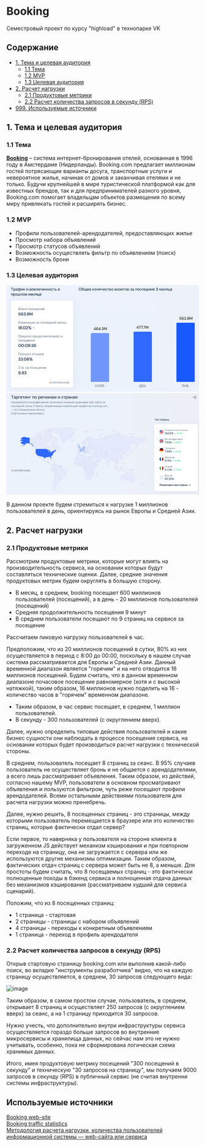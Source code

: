 # Booking 
Семестровый проект по курсу "highload" в технопарке VK

## Содержание
- [1. Тема и целевая аудитория](#1)
  - [1.1 Тема](#2)
  - [1.2 MVP](#3)
  - [1.3 Целевая аудитория](#4)
- [2. Расчет нагрузки](#5)
  - [2.1 Продуктовые метрики](#6)
  - [2.2 Расчет количества запросов в секунду (RPS)](#7)
- [999. Используемые источники](#999)


## <a id="1"></a> 1. Тема и целевая аудитория
### <a id="2"></a> 1.1 Тема
**[Booking](https://booking.com/)** &ndash; система интернет-бронирования отелей, основанная в 1996 году в Амстердаме (Нидерланды). Booking.com предлагает миллионам гостей потрясающие варианты досуга, транспортные услуги и невероятное жилье, начиная от домов и заканчивая отелями и не только. Будучи крупнейшей в мире туристической платформой как для известных брендов, так и для предпринимателей разного уровня, Booking.com помогает владельцам объектов размещения по всему миру привлекать гостей и расширять бизнес.

### <a id="3"></a> 1.2 MVP
- Профили пользователей-арендодателей, предоставляющих жилье
- Просмотр набора объявлений
- Просмотр статусов объявлений
- Возможность осуществлять фильтр по объявлениям (поиск)
- Возможность брони

### <a id="4"></a> 1.3 Целевая аудитория
![Image alt](https://github.com/VarenytsiaMykhailo/tp-highload-project-design/blob/main/images/users_count.jpg)
![Image alt](https://github.com/VarenytsiaMykhailo/tp-highload-project-design/blob/main/images/users_country_stat.jpg)

В данном проекте будем стремиться к нагрузке 1 миллионов пользователей в день, ориентируясь на рынок Европы и Средней Азии.

## <a id="5"></a> 2. Расчет нагрузки
### <a id="6"></a> 2.1 Продуктовые метрики
Рассмотрим продуктовые метрики, которые могут влиять на производительность сервиса, на основании которых будут составляться технические оценки. 
Далее, средние значения продуктовых метрик будем округлять в большую сторону.

- В месяц, в среднем, booking посещает 600 миллионов пользователей (посещений), а в день - 20 миллионов пользователей (посещений)
- Средняя продолжительность посещения 9 минут
- В среднем пользователи посещают по 9 страниц на сервисе за посещение

Рассчитаем пиковую нагрузку пользователей в час. 

Предположим, что из 20 миллионов посещений в сутки, 80% из них осуществляется в период с 8:00 до 00:00, поскольку в нашем случае система рассматривается для Европы и Средней Азии. Данный временной диапазон является "горячим" и на него отводится 16 миллионов посещений. Будем считать, что в данном временном диапазоне почасовое посещение равномерное (хотя и с высокой натяжкой), таким образом, 16 миллионов нужно поделить на 16 - количество часов в "горячем" временном диапазоне. 
- Таким образом, в час сервис посещает, в среднем, 1 миллион пользователей. 
- В секунду - 300 пользователей (с округлением вверх).

Далее, нужно определить типовые действия пользователей и какие бизнес сущности они наблюдать в процессе посещения сервиса, на основании которых будет производиться расчет нагрузки с технической стороны.


В среднем, пользователь посещает 8 страниц за сеанс. В 95% случаев пользователь не осуществляет бронь и не общается с арендодателями, а всего лишь рассматривает объявления. Таким образом, из действий, согласно нашему MVP, пользователи в основном просматривают объявления и пользуются фильтром, чуть реже посещают профили арендодателей. Всеми остальными действиями пользователя для расчета нагрузки можно пренебречь.

Далее, нужно решить, 8 посещенных страниц - это страницы, между которыми пользователь перемещается в браузере или это количество страниц, которые фактически отдал сервер? 

Если первое, то наверняка у пользователя на стороне клиента в загруженном JS действует механизм кэширования и при повторном переходе на страницу, она не загружается с сервера или же используются другие механизмы оптимизации. Таким образом, фактических отдач страниц с сервера может быть не 8, а меньше. Для простоты будем считать, что 8 посещаемых страниц - это фактически полноценные походы в бэкенд сервиса и полноценная отдача данных без механизмов кэширования (рассматриваем худший для сервиса сценарий).

Положим, что из 8 посещенных страниц:
- 1 страница - стартовая
- 2 страницы - страницы с набором объявлений
- 4 страницы - переходы к конкретным объявлениям
- 1 страница - переход в профиль арендодателя

### <a id="7"></a> 2.2 Расчет количества запросов в секунду (RPS)

Открыв стартовую страницу booking.com или выполнив какой-либо поиск, во вкладке "инструменты разработчика" видно, что на каждую страницу осуществляется, в среднем, 30 запросов следующего вида:


![image](https://user-images.githubusercontent.com/52725148/225346505-f03334f5-8fdc-4708-aa64-4a40110a7474.png)

Таким образом, в самом простом случае, пользователь, в среднем, открывает 8 страниц и осуществляет 250 запросов (с округлением вверх) за сеанс, а на 1 страницу приходится 30 запросов.

Нужно учесть, что дополнительно внутри инфраструктуры сервиса осуществляется гораздо больше запросов во внутренние микросервисы и хранилища данных, но сейчас нам это не нужно учитывать, особенно, пока не сформирована логическая схема хранимых данных.

Итого, имея продуктовую метрику посещений "300 посещений в секунду" и техническую "30 запросов на страницу", мы получаем 9000 запросов в секунду (RPS) в публичный сервис (не считая внутренни системы инфраструктуры).



## <a id="999"></a> Используемые источники
[Booking web-site](https://www.booking.com/content/about.ru.html)
<br/>
[Booking traffic statistics](https://www.similarweb.com/ru/website/booking.com)
<br/>
[Методология расчета нагрузки, количества пользователей информационной системы — web-сайта или сервиса](https://habr.com/ru/post/187386/)
